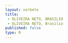 ```yaml
---
layout: verbete
title:
 - OLIVEIRA NETO, BRASILIO
 - OLIVEIRA NETO, Brasílio
published: false
type: R
---
```


